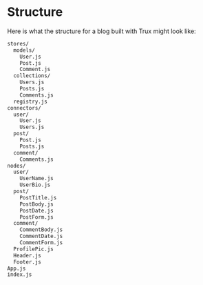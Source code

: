 # Structure

Here is what the structure for a blog built with Trux might look like:

```bash
stores/
  models/
    User.js
    Post.js
    Comment.js
  collections/
    Users.js
    Posts.js
    Comments.js
  registry.js
connectors/
  user/
    User.js
    Users.js
  post/
    Post.js
    Posts.js
  comment/
    Comments.js
nodes/
  user/
    UserName.js
    UserBio.js
  post/
    PostTitle.js
    PostBody.js
    PostDate.js
    PostForm.js
  comment/
    CommentBody.js
    CommentDate.js
    CommentForm.js
  ProfilePic.js
  Header.js
  Footer.js
App.js
index.js
```



